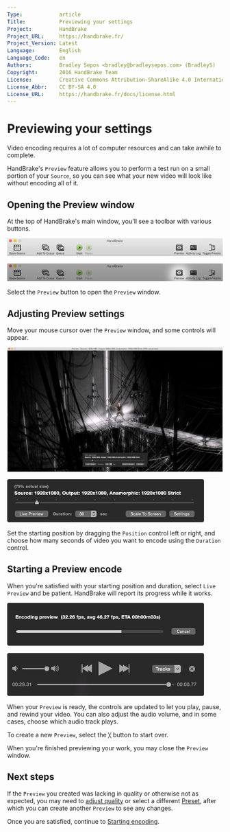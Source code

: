 ```yaml
---
Type:            article
Title:           Previewing your settings
Project:         HandBrake
Project_URL:     https://handbrake.fr/
Project_Version: Latest
Language:        English
Language_Code:   en
Authors:         Bradley Sepos <bradley@bradleysepos.com> (BradleyS)
Copyright:       2016 HandBrake Team
License:         Creative Commons Attribution-ShareAlike 4.0 International
License_Abbr:    CC BY-SA 4.0
License_URL:     https://handbrake.fr/docs/license.html
---
```


Previewing your settings
========================

Video encoding requires a lot of computer resources and can take awhile to complete.

HandBrake's `Preview` feature allows you to perform a test run on a small portion of your `Source`, so you can see what your new video will look like without encoding all of it.

## Opening the Preview window

At the top of HandBrake's main window, you'll see a toolbar with various buttons.

<!-- .system-mac -->

![Main window toolbar](../images/mac/toolbar.png "The Toolbar provides easy access to HandBrake's most common functions.")

![Opening the Preview window](../images/mac/preview-button.png "The Preview button opens a window where you can test your settings.")

<!-- /.system-mac -->

Select the `Preview` button to open the `Preview` window.

## Adjusting Preview settings

Move your mouse cursor over the `Preview` window, and some controls will appear.

<!-- .system-mac -->

![Preview window](../images/mac/preview-window.jpg "HandBrake's Preview feature lets you test your settings on a small portion of your Source.")

![Preview controls](../images/mac/preview-controls.png "You can set the starting position and duration of your Preview.")

<!-- /.system-mac -->

Set the starting position by dragging the `Position` control left or right, and choose how many seconds of video you want to encode using the `Duration` control.

## Starting a Preview encode

When you're satisfied with your starting position and duration, select `Live Preview` and be patient. HandBrake will report its progress while it works.

<!-- .system-mac -->

![Preview progress indicator](../images/mac/preview-progress.png "HandBrake will report its progress while encoding your Preview.")

![Preview playback controls](../images/mac/preview-controls-playback.png "Playback controls allow you to interact with your Preview when it's ready.")

<!-- /.system-mac -->

When your `Preview` is ready, the controls are updated to let you play, pause, and rewind your video. You can also adjust the audio volume, and in some cases, choose which audio track plays.

<!-- .system-mac -->

To create a new `Preview`, select the `╳` button to start over.

<!-- /.system-mac -->

When you're finished previewing your work, you may close the `Preview` window.

<!-- .continue -->

## Next steps

If the `Preview` you created was lacking in quality or otherwise not as expected, you may need to [adjust quality](adjust-quality.html) or select a different [Preset](select-preset.html), after which you can create another `Preview` to see any changes.

Once you are satisfied, continue to [Starting encoding](start-encoding.html).

<!-- /.continue -->
